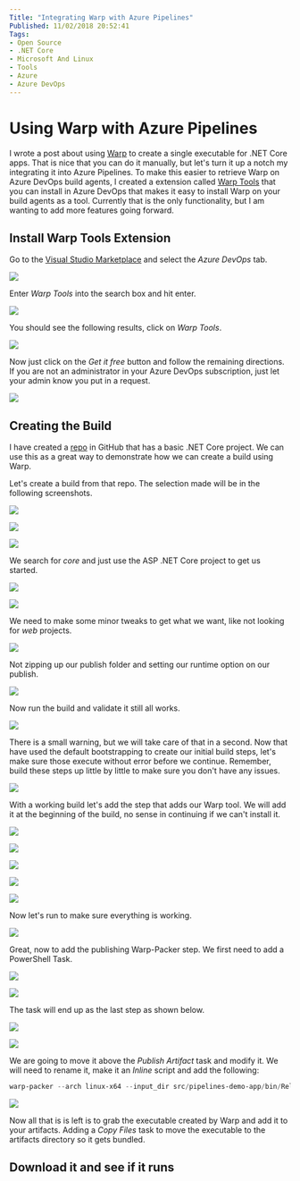 ```yaml
---
Title: "Integrating Warp with Azure Pipelines"
Published: 11/02/2018 20:52:41
Tags: 
- Open Source
- .NET Core
- Microsoft And Linux
- Tools
- Azure
- Azure DevOps
---
```

# Using Warp with Azure Pipelines

I wrote a post about using [Warp](https://www.phillipsj.net/posts/warp-single-executable-dotnet-core-app) to create a single executable for .NET Core apps. That is nice that you can do it manually, but let's turn it up a notch my integrating it into Azure Pipelines. To make this easier to retrieve Warp on Azure DevOps build agents, I created a extension called [Warp Tools](https://marketplace.visualstudio.com/items?itemName=JamiePhillips.WarpTools) that you can install in Azure DevOps that makes it easy to install Warp on your build agents as a tool. Currently that is the only functionality, but I am wanting to add more features going forward.

## Install Warp Tools Extension

Go to the [Visual Studio Marketplace](https://marketplace.visualstudio.com) and select the *Azure DevOps* tab. 

![](/images/warp-pipelines/marketplace.png)

Enter *Warp Tools* into the search box and hit enter.

![](/images/warp-pipelines/searchwarp.png)

You should see the following results, click on *Warp Tools*.

![](/images/warp-pipelines/selectwarp.png)

Now just click on the *Get it free* button and follow the remaining directions. If you are not an administrator in your Azure DevOps subscription, just let your admin know you put in a request.

![](/images/warp-pipelines/getitfree.png)

## Creating the Build

I have created a [repo](https://github.com/phillipsj/pipelines-demo-app) in GitHub that has a basic .NET Core project. We can use this as a great way to demonstrate how we can create a build using Warp.

Let's create a build from that repo. The selection made will be in the following screenshots.

![](/images/warp-pipelines/NewPipeline.png)

![](/images/warp-pipelines/RenamePipeline.png)

![](/images/warp-pipelines/RenamedPipeline.png)

We search for *core* and just use the ASP .NET Core project to get us started.

![](/images/warp-pipelines/SearchAndSelectCoreTemplate.png)

![](/images/warp-pipelines/ApplyCoreTemplate.png)

We need to make some minor tweaks to get what we want, like not looking for *web* projects.

![](/images/warp-pipelines/ChangePublishedTask.png)

Not zipping up our publish folder and setting our runtime option on our publish.

![](/images/warp-pipelines/ChangedPublishTask.png)

Now run the build and validate it still all works.

![](/images/warp-pipelines/TestFirstBuildFirst.png)

There is a small warning, but we will take care of that in a second. Now that have used the default bootstrapping to create our initial build steps, let's make sure those execute without error before we continue. Remember, build these steps up little by little to make sure you don't have any issues.

![](/images/warp-pipelines/FirstBuildSucceeded.png)

With a working build let's add the step that adds our Warp tool. We will add it at the beginning of the build, no sense in continuing if we can't install it.

![](/images/warp-pipelines/AddTask.png)

![](/images/warp-pipelines/WarpPackerToolInstaller.png)

![](/images/warp-pipelines/AddTool.png)

![](/images/warp-pipelines/MoveWarpTool.png)

![](/images/warp-pipelines/MovedWarpTool.png)

Now let's run to make sure everything is working.

![](/images/warp-pipelines/ToolBuildSucceeded.png)

Great, now to add the publishing Warp-Packer step. We first need to add a PowerShell Task.

![](/images/warp-pipelines/AddTask.png)

![](/images/warp-pipelines/AddWarpPackerTask.png)

The task will end up as the last step as shown below.

![](/images/warp-pipelines/MoveWarpPackerTask.png)

![](/images/warp-pipelines/MoveedWarpPackerTask.png)

We are going to move it above the *Publish Artifact* task and modify it. We will need to rename it, make it an *Inline* script and add the following:

```PowerShell
warp-packer --arch linux-x64 --input_dir src/pipelines-demo-app/bin/Release/netcoreapp2.1/linux-x64/publish --exec pipelines-demo-app --output pipelines-demo-app
```

![](/images/warp-pipelines/ModifiedWarpPackerTask.png)

Now all that is is left is to grab the executable created by Warp and add it to your artifacts. Adding a *Copy Files* task to move the executable to the artifacts directory so it gets bundled. 

## Download it and see if it runs

